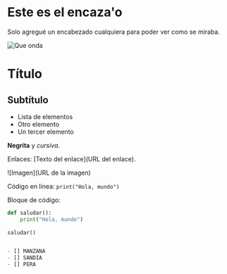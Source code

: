 # Este es el encaza'o

Solo agregué un encabezado cualquiera para poder ver como se miraba. 

![Que onda](https://media.gq.com.mx/photos/61fd863c247e703ee62fcb3f/16:9/pass/GettyImages-1352965319.jpg) 



# Título
## Subtítulo

- Lista de elementos
- Otro elemento
- Un tercer elemento

**Negrita** y *cursiva*.

Enlaces: [Texto del enlace](URL del enlace).

![Imagen](URL de la imagen)

Código en línea: `print("Hola, mundo")`

Bloque de código:

```python
def saludar():
    print("Hola, mundo")
    
saludar()


- [] MANZANA
- [] SANDIA
- [] PERA


